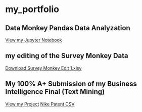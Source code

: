 # my_portfolio

## Data Monkey Pandas Data Analyzation
[View my Jupyter Notebook](https://github.com/kinkadrj/My_Portfolio/blob/main/Script1%20-%20Data_Manipulation.ipynb)

## my editing of the Survey Monkey Data

[Download Survey Monkey Edit 1.xlsv](https://github.com/kinkadrj/My_Portfolio/raw/main/Survey%20Monkey%20Edit%201.xlsv)

## My 100% A+ Submission of my Business Intelligence Final (Text Mining)
[View my Project](https://github.com/Kinkadrj/my_portfolio/blob/ba57f7c4d16d5da53a1936e4a6fdea6d380fd14e/Final%20Individual%20Project%20Review.Rmd)
[Nike Patent CSV](https://github.com/Kinkadrj/my_portfolio/blob/a63ee4bed9f0d1afcd257ce68a3960535e7dc65d/textmining_nike.csv)
